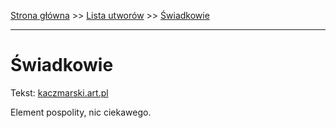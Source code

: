 [Strona główna](../index.md) >> [Lista utworów](../list.md) >> [Świadkowie](700.md)

---

# Świadkowie

Tekst: [kaczmarski.art.pl](https://www.kaczmarski.art.pl/tworczosc/wiersze/swiadkowie/)

Element pospolity, nic ciekawego.